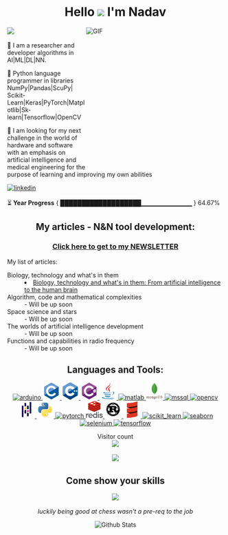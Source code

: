 <h1 align="center">Hello  <img src="https://media.giphy.com/media/hvRJCLFzcasrR4ia7z/giphy.gif" width="28"> I'm Nadav </h1>
<!-- Typing SVG by DenverCoder1 - https://github.com/DenverCoder1/readme-typing-svg -->
<p align="left">
  <a href="https://github.com/DenverCoder1/readme-typing-svg"><img src="https://readme-typing-svg.herokuapp.com/?lines=Developer%20artificial%20intelligence;Researcher%20ML|%20DL|%20NN;Always%20learning%20new%20things&font=Fira%20Code&left=true&width=440&height=45&color=f75c7e&vleft=true&size=22&pause=1000"></a>

<img align="right" alt="GIF" src="https://github.com/nadav96levi/nadav96levi/blob/main/7cd53d36d121d839da9600ca055b01db.gif" width="320" height="320" />
  
  
🔭 I am a researcher and developer algorithms in AI|ML|DL|NN.

🌱 Python language programmer in libraries NumPy|Pandas|ScuPy|
Scikit-Learn|Keras|PyTorch|Matplotlib|Sk-learn|Tensorflow|OpenCV 

👯 I am looking for my next challenge in the world of hardware and software with an emphasis on artificial intelligence and medical engineering for the purpose of learning and improving my own abilities


[![linkedin](https://img.shields.io/badge/linkedin-0A66C2?style=for-the-badge&logo=linkedin&logoColor=white)](https://www.linkedin.com/in/nadav-levi-electrical-engineering/)
  <br></br>
⏳ **Year Progress** { ███████████████████▁▁▁▁▁▁▁▁▁▁▁ } 64.67%



<h2 align="center">My articles - N&N tool development:</h2>
<h3 align="center"><a href="https://www.linkedin.com/newsletters/n-n-tools-development-6967982821680295937/">Click here to get to my NEWSLETTER</a></h3>

<p>My list of articles:</p>

<dl>
  <dt>Biology, technology and what's in them</dt>
  <dd><li><a href="https://www.linkedin.com/pulse/biology-technology-whats-them-from-artificial-human-levi-%25D7%25A0%25D7%2593%25D7%2591-%25D7%259C%25D7%2595%25D7%2599/?trackingId=t5q0Ns7NSRiKuvyvfKGMeg%3D%3D">Biology, technology and what's in them: From artificial intelligence to the human brain</a></li></dd>
  <dt>Algorithm, code and mathematical complexities</dt>
  <dd>- Will be up soon</dd>
    <dt>Space science and stars</dt>
  <dd>- Will be up soon</dd>
      <dt>The worlds of artificial intelligence development</dt>
  <dd>- Will be up soon</dd>
     <dt>Functions and capabilities in radio frequency</dt>
  <dd>- Will be up soon</dd>
</dl>

<h2 align="center">Languages and Tools:</h2>
<p align="center"> <a href="https://www.arduino.cc/" target="_blank" rel="noreferrer"> <img src="https://cdn.worldvectorlogo.com/logos/arduino-1.svg" alt="arduino" width="40" height="40"/> </a> <a href="https://www.cprogramming.com/" target="_blank" rel="noreferrer"> <img src="https://raw.githubusercontent.com/devicons/devicon/master/icons/c/c-original.svg" alt="c" width="40" height="40"/> </a> <a href="https://www.w3schools.com/cpp/" target="_blank" rel="noreferrer"> <img src="https://raw.githubusercontent.com/devicons/devicon/master/icons/cplusplus/cplusplus-original.svg" alt="cplusplus" width="40" height="40"/> </a> <a href="https://www.w3schools.com/cs/" target="_blank" rel="noreferrer"> <img src="https://raw.githubusercontent.com/devicons/devicon/master/icons/csharp/csharp-original.svg" alt="csharp" width="40" height="40"/> </a> <a href="https://www.java.com" target="_blank" rel="noreferrer"> <img src="https://raw.githubusercontent.com/devicons/devicon/master/icons/java/java-original.svg" alt="java" width="40" height="40"/> </a> <a href="https://www.mathworks.com/" target="_blank" rel="noreferrer"> <img src="https://upload.wikimedia.org/wikipedia/commons/2/21/Matlab_Logo.png" alt="matlab" width="40" height="40"/> </a> <a href="https://www.mongodb.com/" target="_blank" rel="noreferrer"> <img src="https://raw.githubusercontent.com/devicons/devicon/master/icons/mongodb/mongodb-original-wordmark.svg" alt="mongodb" width="40" height="40"/> </a> <a href="https://www.microsoft.com/en-us/sql-server" target="_blank" rel="noreferrer"> <img src="https://www.svgrepo.com/show/303229/microsoft-sql-server-logo.svg" alt="mssql" width="40" height="40"/> </a> <a href="https://opencv.org/" target="_blank" rel="noreferrer"> <img src="https://www.vectorlogo.zone/logos/opencv/opencv-icon.svg" alt="opencv" width="40" height="40"/> </a> <a href="https://pandas.pydata.org/" target="_blank" rel="noreferrer"> <img src="https://raw.githubusercontent.com/devicons/devicon/2ae2a900d2f041da66e950e4d48052658d850630/icons/pandas/pandas-original.svg" alt="pandas" width="40" height="40"/> </a> <a href="https://www.python.org" target="_blank" rel="noreferrer"> <img src="https://raw.githubusercontent.com/devicons/devicon/master/icons/python/python-original.svg" alt="python" width="40" height="40"/> </a> <a href="https://pytorch.org/" target="_blank" rel="noreferrer"> <img src="https://www.vectorlogo.zone/logos/pytorch/pytorch-icon.svg" alt="pytorch" width="40" height="40"/> </a> <a href="https://redis.io" target="_blank" rel="noreferrer"> <img src="https://raw.githubusercontent.com/devicons/devicon/master/icons/redis/redis-original-wordmark.svg" alt="redis" width="40" height="40"/> </a> <a href="https://www.rust-lang.org" target="_blank" rel="noreferrer"> <img src="https://raw.githubusercontent.com/devicons/devicon/master/icons/rust/rust-plain.svg" alt="rust" width="40" height="40"/> </a> <a href="https://www.scala-lang.org" target="_blank" rel="noreferrer"> <img src="https://raw.githubusercontent.com/devicons/devicon/master/icons/scala/scala-original.svg" alt="scala" width="40" height="40"/> </a> <a href="https://scikit-learn.org/" target="_blank" rel="noreferrer"> <img src="https://upload.wikimedia.org/wikipedia/commons/0/05/Scikit_learn_logo_small.svg" alt="scikit_learn" width="40" height="40"/> </a> <a href="https://seaborn.pydata.org/" target="_blank" rel="noreferrer"> <img src="https://seaborn.pydata.org/_images/logo-mark-lightbg.svg" alt="seaborn" width="40" height="40"/> </a> <a href="https://www.selenium.dev" target="_blank" rel="noreferrer"> <img src="https://raw.githubusercontent.com/detain/svg-logos/780f25886640cef088af994181646db2f6b1a3f8/svg/selenium-logo.svg" alt="selenium" width="40" height="40"/> </a> <a href="https://www.tensorflow.org" target="_blank" rel="noreferrer"> <img src="https://www.vectorlogo.zone/logos/tensorflow/tensorflow-icon.svg" alt="tensorflow" width="40" height="40"/> </a> </p>

</p>
<p align="center"> 
  Visitor count<br>
  <img src="https://profile-counter.glitch.me/sagar-viradiya/count.svg" />
</p>

<div align="center">
	<img src="https://cdn.jsdelivr.net/gh/holic-x/holic-x/assets/github-contribution-grid-snake.svg" />
</div>

<p></p>
<h2 align="center">Come show your skills</h2>
<p align="center">
  <a href="https://www.chess.com/member/andyruwruw">
    <img src="https://readme.andyruwruw.com/api/chess-games">
  </a>
</p>

<p align="center">
  <i>luckily being good at chess wasn't a pre-req to the job</i>
</p>

<p></p>

<p align="center">
        <img src="https://raw.githubusercontent.com/mayhemantt/mayhemantt/Update/svg/Bottom.svg" alt="Github Stats" />
</p>


